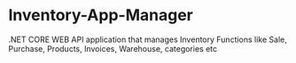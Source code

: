 # Inventory-App-Manager
.NET CORE WEB API application that manages Inventory Functions like Sale, Purchase, Products, Invoices, Warehouse, categories etc 
